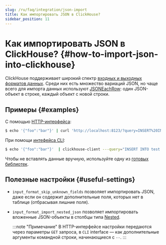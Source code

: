 ```yaml
---
slug: /ru/faq/integration/json-import
title: Как импортировать JSON в ClickHouse?
sidebar_position: 11
---
```


# Как импортировать JSON в ClickHouse? {#how-to-import-json-into-clickhouse}

ClickHouse поддерживает широкий спектр [входных и выходных форматов данных](../../interfaces/formats.md). Среди них есть множество вариаций JSON, но чаще всего для импорта данных используют [JSONEachRow](../../interfaces/formats.md#jsoneachrow): один JSON-объект в строке, каждый объект с новой строки.

## Примеры {#examples}

С помощью [HTTP-интерфейса](../../interfaces/http.md):

``` bash
$ echo '{"foo":"bar"}' | curl 'http://localhost:8123/?query=INSERT%20INTO%20test%20FORMAT%20JSONEachRow' --data-binary @-
```

При помощи [интефейса CLI](../../interfaces/cli.md):

``` bash
$ echo '{"foo":"bar"}'  | clickhouse-client ---query="INSERT INTO test FORMAT JSONEachRow"
```

Чтобы не вставлять данные вручную, используйте одну из [готовых библиотек](../../interfaces/index.md).

## Полезные настройки {#useful-settings}

-   `input_format_skip_unknown_fields` позволяет импортировать JSON, даже если он содержит дополнительные поля, которых нет в таблице (отбрасывая лишние поля).
-   `input_format_import_nested_json` позволяет импортировать вложенные JSON-объекты в столбцы типа [Nested](../../sql-reference/data-types/nested-data-structures/nested.md).

    :::note "Примечание"
    В HTTP-интерфейсе настройки передаются через параметры `GET` запроса, в `CLI` interface — как дополнительные аргументы командной строки, начинающиеся с `--`.
    :::